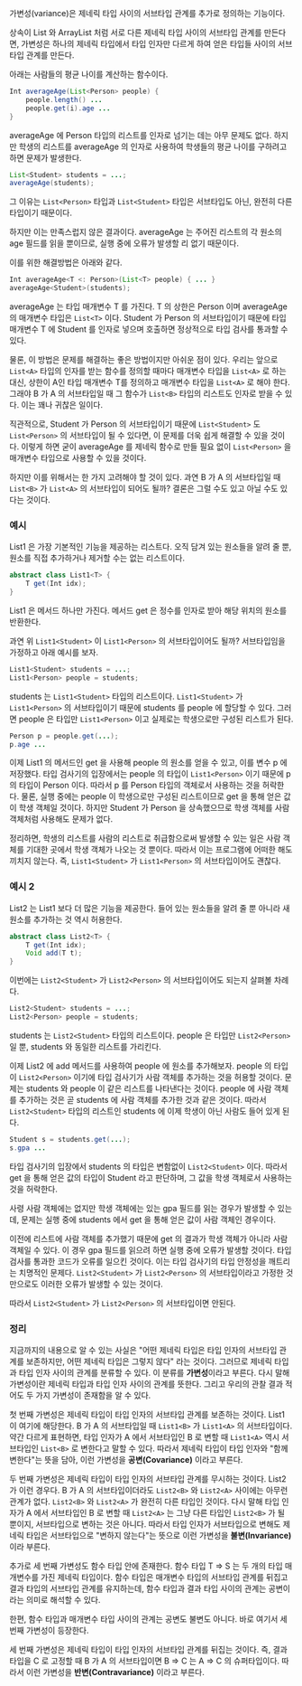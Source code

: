 가변성(variance)은 제네릭 타입 사이의 서브타입 관계를 추가로 정의하는 기능이다.

상속이 List 와 ArrayList 처럼 서로 다른 제네릭 타입 사이의 서브타입 관계를 만든다면, 가변성은 하나의 제네릭 타입에서 타입 인자만 다르게 하여 얻은 타입들 사이의 서브타입 관계를 만든다.

아래는 사람들의 평균 나이를 계산하는 함수이다.

```java
Int averageAge(List<Person> people) {
	people.length() ...
	people.get(i).age ...
}
```

averageAge 에 Person 타입의 리스트를 인자로 넘기는 데는 아무 문제도 없다.
하지만 학생의 리스트를 averageAge 의 인자로 사용하여 학생들의 평균 나이를 구하려고 하면 문제가 발생한다.

```java
List<Student> students = ...;
averageAge(students);
```

그 이유는 `List<Person>` 타입과 `List<Student>` 타입은 서브타입도 아닌, 완전히 다른 타입이기 때문이다.

하지만 이는 만족스럽지 않은 결과이다.
averageAge 는 주어진 리스트의 각 원소의 age 필드를 읽을 뿐이므로, 실행 중에 오류가 발생할 리 없기 때문이다.

이를 위한 해결방법은 아래와 같다.

```java
Int averageAge<T <: Person>(List<T> people) { ... }
averageAge<Student>(students);
```

averageAge 는 타입 매개변수 T 를 가진다. T 의 상한은 Person 이며 averageAge 의 매개변수 타입은 `List<T>` 이다.
Student 가 Person 의 서브타입이기 때문에 타입 매개변수 T 에 Student 를 인자로 넣으며 호출하면 정상적으로 타입 검사를 통과할 수 있다.

물론, 이 방법은 문제를 해결하는 좋은 방법이지만 아쉬운 점이 있다.
우리는 앞으로 `List<A>` 타입의 인자를 받는 함수를 정의할 때마다 매개변수 타입을 `List<A>` 로 하는 대신, 상한이 A인 타입 매개변수 T를 정의하고 매개변수 타입을 `List<A>` 로 해야 한다.
그래야 B 가 A 의 서브타입일 때 그 함수가 `List<B>` 타입의 리스트도 인자로 받을 수 있다.
이는 꽤나 귀찮은 일이다.

직관적으로, Student 가 Person 의 서브타입이기 때문에 `List<Student>` 도 `List<Person>` 의 서브타입이 될 수 있다면, 이 문제를 더욱 쉽게 해결할 수 있을 것이다.
이렇게 하면 굳이 averageAge 를 제네릭 함수로 만들 필요 없이 `List<Person>` 을 매개변수 타입으로 사용할 수 있을 것이다.

하지만 이를 위해서는 한 가지 고려해야 할 것이 있다.
과연 B 가 A 의 서브타입일 때 `List<B>` 가 `List<A>` 의 서브타입이 되어도 될까?
결론은 그럴 수도 있고 아닐 수도 있다는 것이다.

### 예시

List1 은 가장 기본적인 기능을 제공하는 리스트다.
오직 담겨 있는 원소들을 알려 줄 뿐, 원소를 직접 추가하거나 제거할 수는 없는 리스트이다.

```java
abstract class List1<T> {
	T get(Int idx);
}
```

List1 은 메서드 하나만 가진다. 메서드 get 은 정수를 인자로 받아 해당 위치의 원소를 반환한다.

과연 위 `List1<Student>` 이 `List1<Person>` 의 서브타입이어도 될까?
서브타입임을 가정하고 아래 예시를 보자.

```java
List1<Student> students = ...;
List1<Person> people = students;
```

students 는 `List1<Student>` 타입의 리스트이다. `List1<Student>` 가 `List1<Person>` 의 서브타입이기 때문에 students 를 people 에 할당할 수 있다. 그러면 people 은 타입만 `List1<Person>` 이고 실제로는 학생으로만 구성된 리스트가 된다.

```java
Person p = people.get(...);
p.age ...
```

이제 List1 의 메서드인 get 을 사용해 people 의 원소를 얻을 수 있고, 이를 변수 p 에 저장했다.
타입 검사기의 입장에서는 people 의 타입이 `List1<Person>` 이기 때문에 p 의 타입이 Person 이다. 따라서 p 를 Person 타입의 객체로서 사용하는 것을 허락한다.
물론, 실행 중에는 people 이 학생으로만 구성된 리스트이므로 get 을 통해 얻은 값이 학생 객체일 것이다.
하지만 Student 가 Person 을 상속했으므로 학생 객체를 사람 객체처럼 사용해도 문제가 없다.

정리하면, 학생의 리스트를 사람의 리스트로 취급함으로써 발생할 수 있는 일은 사람 객체를 기대한 곳에서 학생 객체가 나오는 것 뿐이다. 따라서 이는 프로그램에 어떠한 해도 끼치지 않는다.
즉, `List1<Student>` 가 `List1<Person>` 의 서브타입이어도 괜찮다.

### 예시 2

List2 는 List1 보다 더 많은 기능을 제공한다. 들어 있는 원소들을 알려 줄 뿐 아니라 새 원소를 추가하는 것 역시 허용한다.

```java
abstract class List2<T> {
	T get(Int idx);
	Void add(T t);
}
```

이번에는 `List2<Student>` 가 `List2<Person>` 의 서브타입이어도 되는지 살펴볼 차례다.

```java
List2<Student> students = ...;
List2<Person> people = students;
```

students 는 `List2<Student>` 타입의 리스트이다.
people 은 타입만 `List2<Person>` 일 뿐, students 와 동일한 리스트를 가리킨다.

이제 List2 에 add 메서드를 사용하여 people 에 원소를 추가해보자.
people 의 타입이 `List2<Person>` 이기에 타입 검사기가 사람 객체를 추가하는 것을 허용할 것이다.
문제는 students 와 people 이 같은 리스트를 나타낸다는 것이다.
people 에 사람 객체를 추가하는 것은 곧 students 에 사람 객체를 추가한 것과 같은 것이다.
따라서 `List2<Student>` 타입의 리스트인 students 에 이제 학생이 아닌 사람도 들어 있게 된다.

```java
Student s = students.get(...);
s.gpa ...
```

타입 검사기의 입장에서 students 의 타입은 변함없이 `List2<Student>` 이다. 따라서 get 을 통해 얻은 값의 타입이 Student 라고 판단하며, 그 값을 학생 객체로서 사용하는 것을 허락한다.

사령 사람 객체에는 없지만 학생 객체에는 있는 gpa 필드를 읽는 경우가 발생할 수 있는데, 문제는 실행 중에 students 에서 get 을 통해 얻은 값이 사람 객체인 경우이다.

이전에 리스트에 사람 객체를 추가했기 때문에 get 의 결과가 학생 객체가 아니라 사람 객체일 수 있다.
이 경우 gpa 필드를 읽으려 하면 실행 중에 오류가 발생할 것이다.
타입 검사를 통과한 코드가 오류를 일으킨 것이다.
이는 타입 검사기의 타입 안정성을 깨트리는 치명적인 문제다.
`List2<Student>` 가 `List2<Person>` 의 서브타입이라고 가정한 것만으로도 이러한 오류가 발생할 수 있는 것이다.

따라서 `List2<Student>` 가 `List2<Person>` 의 서브타입이면 안된다.

### 정리

지금까지의 내용으로 알 수 있는 사실은 "어떤 제네릭 타입은 타입 인자의 서브타입 관계를 보존하지만, 어떤 제네릭 타입은 그렇지 않다" 라는 것이다. 그러므로 제네릭 타입과 타입 인자 사이의 관계를 분류할 수 있다. 이 분류를 **가변성**이라고 부른다.
다시 말해 가변성이란 제네릭 타입과 타입 인자 사이의 관계를 뜻한다.
그리고 우리의 관찰 결과 적어도 두 가지 가변성이 존재함을 알 수 있다.

첫 번째 가변성은 제네릭 타입이 타입 인자의 서브타입 관계를 보존하는 것이다.
List1 이 여기에 해당한다.
B 가 A 의 서브타입일 때 `List1<B>` 가 `List1<A>` 의 서브타입이다.
약간 다르게 표현하면, 타입 인자가 A 에서 서브타입인 B 로 변할 때 `List1<A>` 역시 서브타입인 `List<B>` 로 변한다고 말할 수 있다.
따라서 제네릭 타입이 타입 인자와 "함께 변한다"는 뜻을 담아, 이런 가변성을 **공변(Covariance)** 이라고 부른다.

두 번째 가변성은 제네릭 타입이 타입 인자의 서브타입 관계를 무시하는 것이다.
List2 가 이런 경우다.
B 가 A 의 서브타입이더라도 `List2<B>` 와 `List2<A>` 사이에는 아무런 관계가 없다.
`List2<B>` 와 `List2<A>` 가 완전히 다른 타입인 것이다.
다시 말해 타입 인자가 A 에서 서브타입인 B 로 변할 때 `List2<A>` 는 그냥 다른 타입인 `List2<B>` 가 될 뿐이지, 서브타입으로 변하는 것은 아니다.
따라서 타입 인자가 서브타입으로 변해도 제네릭 타입은 서브타입으로 "변하지 않는다"는 뜻으로 이런 가변성을 **불변(Invariance)** 이라 부른다.

추가로 세 번째 가변성도 함수 타입 안에 존재한다.
함수 타입 T => S 는 두 개의 타입 매개변수를 가진 제네릭 타입이다.
함수 타입은 매개변수 타입의 서브타입 관계를 뒤집고 결과 타입의 서브타입 관계를 유지하는데, 함수 타입과 결과 타입 사이의 관계는 공변이라는 의미로 해석할 수 있다.

한편, 함수 타입과 매개변수 타입 사이의 관계는 공변도 불변도 아니다.
바로 여기서 세 번째 가변성이 등장한다.

세 번째 가변성은 제네릭 타입이 타입 인자의 서브타입 관계를 뒤집는 것이다.
즉, 결과 타입을 C 로 고정할 때 B 가 A 의 서브타입이면 B => C 는 A => C 의 슈퍼타입이다.
따라서 이런 가변성을 **반변(Contravariance)** 이라고 부른다.